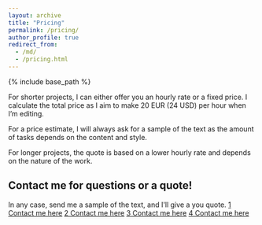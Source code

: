 ```yaml
---
layout: archive
title: "Pricing"
permalink: /pricing/
author_profile: true
redirect_from:
  - /md/
  - /pricing.html
---
```


{% include base_path %}

For shorter projects, I can either offer you an hourly rate or a fixed price. I calculate the total price as I aim to make 20 EUR (24 USD) per hour when I’m editing. 

For a price estimate, I will always ask for a sample of the text as the amount of tasks depends on the content and style.  

For longer projects, the quote is based on a lower hourly rate and depends on the nature of the work. 

## Contact me for questions or a quote!
In any case, send me a sample of the text, and I'll give a you quote. 
[1 Contact me here](contact)
[2 Contact me here](/contact)
[3 Contact me here](contact/)
[4 Contact me here](/contact/)

